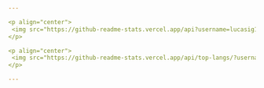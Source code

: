 ```yaml
---

<p align="center">
 <img src="https://github-readme-stats.vercel.app/api?username=lucasig11&theme=tokyonight&hide_title=true&hide=issues,stars&count_private=true">
</p>     

<p align="center">
 <img src="https://github-readme-stats.vercel.app/api/top-langs/?username=lucasig11&layout=compact&hide=makefile,handlebars,html">
</p>   

---
```


